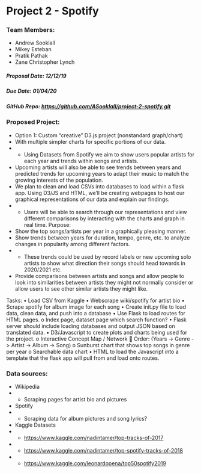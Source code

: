 # Project 2 - Spotify
### Team Members:
* Andrew Sooklall
* Mikey Esteban
* Pratik Pathak
* Zane Christopher Lynch
##### Proposal Date: 12/12/19
##### Due Date: 01/04/20
##### GitHub Repo: https://github.com/ASooklall/project-2-spotify.git
### Proposed Project:
* Option 1: Custom “creative” D3.js project (nonstandard graph/chart)
* With multiple simpler charts for specific portions of our data.
* * Using Datasets from Spotify we aim to show users popular artists for each year and trends within songs and artists.
* Upcoming artists will also be able to see trends between years and predicted trends for upcoming years to adapt their music to match the growing interests of the population.
* We plan to clean and load CSVs into databases to load within a flask app. Using D3/JS and HTML, we’ll be creating webpages to host our graphical representations of our data and explain our findings.
* * Users will be able to search through our representations and view different comparisons by interacting with the charts and graph in real time.
Purpose:
* Show the top songs/artists per year in a graphically pleasing manner.
* Show trends between years for duration, tempo, genre, etc. to analyze changes in popularity among different factors.
* * These trends could be used by record labels or new upcoming solo artists to show what direction their songs should head towards in 2020/2021 etc.
* Provide comparisons between artists and songs and allow people to look into similarities between artists they might not normally consider or allow users to see other similar artists they might like.

Tasks:
•	Load CSV from Kaggle
•	Webscrape wiki/spotify for artist bio
•	Scrape spotify for album image for each song
•	Create init.py file to load data, clean data, and push into a database
•	Use Flask to load routes for HTML pages.
o	Index page, dataset page which search function?
•	Flask server should include loading databases and output JSON based on translated data.
•	D3/Javascript to create plots and charts being used for the project. 
o	Interactive Concept Map / Network
	Order: (Years -> Genre -> Artist -> Album -> Song)
o	Sunburst chart that shows top songs in genre per year
o	Searchable data chart
•	HTML to load the Javascript into a template that the flask app will pull from and load onto routes.
### Data sources:
* Wikipedia
* * Scraping pages for artist bio and pictures
* Spotify
* * Scraping data for album pictures and song lyrics?
* Kaggle Datasets
* * https://www.kaggle.com/nadintamer/top-tracks-of-2017
* * https://www.kaggle.com/nadintamer/top-spotify-tracks-of-2018
* * https://www.kaggle.com/leonardopena/top50spotify2019

